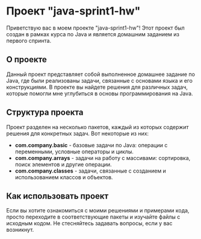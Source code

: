 # Проект "java-sprint1-hw"

Приветствую вас в моем проекте "java-sprint1-hw"! Этот проект был создан в рамках курса по Java и является домашним заданием из первого спринта.

## О проекте

Данный проект представляет собой выполненное домашнее задание по Java, где были реализованы задачи, связанные с основами языка и его конструкциями. В проекте вы найдете решения для различных задач, которые помогли мне углубиться в основы программирования на Java.

## Структура проекта

Проект разделен на несколько пакетов, каждый из которых содержит решения для конкретных задач. Вот некоторые из них:

- **com.company.basic** - базовые задачи по Java: операции с переменными, условные операторы и циклы.
- **com.company.arrays** - задачи на работу с массивами: сортировка, поиск элементов и другие операции.
- **com.company.classes** - задачи, связанные с созданием и использованием классов и объектов.

## Как использовать проект

Если вы хотите ознакомиться с моими решениями и примерами кода, просто переходите в соответствующие пакеты и изучайте файлы с исходным кодом. Не стесняйтесь задавать вопросы, если у вас возникнут.




